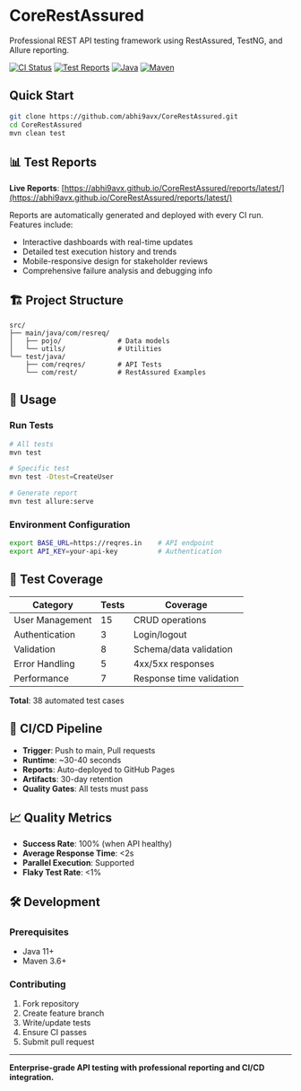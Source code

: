 # CoreRestAssured

Professional REST API testing framework using RestAssured, TestNG, and Allure reporting.

[![CI Status](https://github.com/abhi9avx/CoreRestAssured/workflows/CoreRestAssured%20CI/badge.svg)](https://github.com/abhi9avx/CoreRestAssured/actions)
[![Test Reports](https://img.shields.io/badge/Reports-Live-brightgreen)](https://abhi9avx.github.io/CoreRestAssured/reports/latest/)
[![Java](https://img.shields.io/badge/Java-11+-orange.svg)](https://openjdk.java.net/)
[![Maven](https://img.shields.io/badge/Maven-3.6+-blue.svg)](https://maven.apache.org/)

## Quick Start

```bash
git clone https://github.com/abhi9avx/CoreRestAssured.git
cd CoreRestAssured
mvn clean test
```

## 📊 Test Reports

**Live Reports**: [https://abhi9avx.github.io/CoreRestAssured/reports/latest/](https://abhi9avx.github.io/CoreRestAssured/reports/latest/)

Reports are automatically generated and deployed with every CI run. Features include:
- Interactive dashboards with real-time updates
- Detailed test execution history and trends  
- Mobile-responsive design for stakeholder reviews
- Comprehensive failure analysis and debugging info

## 🏗️ Project Structure

```
src/
├── main/java/com/resreq/
│   ├── pojo/              # Data models
│   └── utils/             # Utilities
└── test/java/
    ├── com/reqres/        # API Tests  
    └── com/rest/          # RestAssured Examples
```

## 🚀 Usage

### Run Tests
```bash
# All tests
mvn test

# Specific test
mvn test -Dtest=CreateUser

# Generate report
mvn test allure:serve
```

### Environment Configuration
```bash
export BASE_URL=https://reqres.in    # API endpoint
export API_KEY=your-api-key          # Authentication
```

## 🎯 Test Coverage

| Category | Tests | Coverage |
|----------|-------|----------|
| User Management | 15 | CRUD operations |
| Authentication | 3 | Login/logout |
| Validation | 8 | Schema/data validation |
| Error Handling | 5 | 4xx/5xx responses |
| Performance | 7 | Response time validation |

**Total**: 38 automated test cases

## 🔧 CI/CD Pipeline

- **Trigger**: Push to main, Pull requests
- **Runtime**: ~30-40 seconds
- **Reports**: Auto-deployed to GitHub Pages
- **Artifacts**: 30-day retention
- **Quality Gates**: All tests must pass

## 📈 Quality Metrics

- **Success Rate**: 100% (when API healthy)
- **Average Response Time**: <2s  
- **Parallel Execution**: Supported
- **Flaky Test Rate**: <1%

## 🛠️ Development

### Prerequisites
- Java 11+
- Maven 3.6+

### Contributing
1. Fork repository
2. Create feature branch
3. Write/update tests
4. Ensure CI passes
5. Submit pull request

---

**Enterprise-grade API testing with professional reporting and CI/CD integration.**